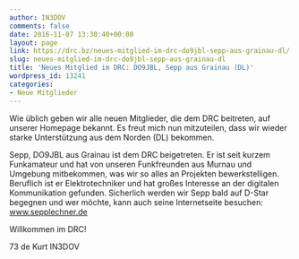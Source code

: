 ```yaml
---
author: IN3DOV
comments: false
date: 2016-11-07 13:30:40+00:00
layout: page
link: https://drc.bz/neues-mitglied-im-drc-do9jbl-sepp-aus-grainau-dl/
slug: neues-mitglied-im-drc-do9jbl-sepp-aus-grainau-dl
title: 'Neues Mitglied im DRC: DO9JBL, Sepp aus Grainau (DL)'
wordpress_id: 13241
categories:
- Neue Mitglieder
---
```


Wie üblich geben wir alle neuen Mitglieder, die dem DRC beitreten, auf unserer Homepage bekannt. Es freut mich nun mitzuteilen, dass wir wieder starke Unterstützung aus dem Norden (DL) bekommen.

Sepp, DO9JBL aus Grainau ist dem DRC beigetreten. Er ist seit kurzem Funkamateur und hat von unseren Funkfreunden aus Murnau und Umgebung mitbekommen, was wir so alles an Projekten bewerkstelligen. Beruflich ist er Elektrotechniker und hat großes Interesse an der digitalen Kommunikation gefunden. Sicherlich werden wir Sepp bald auf D-Star begegnen und wer möchte, kann auch seine Internetseite besuchen: www.sepplechner.de

Willkommen im DRC!

73 de Kurt IN3DOV
